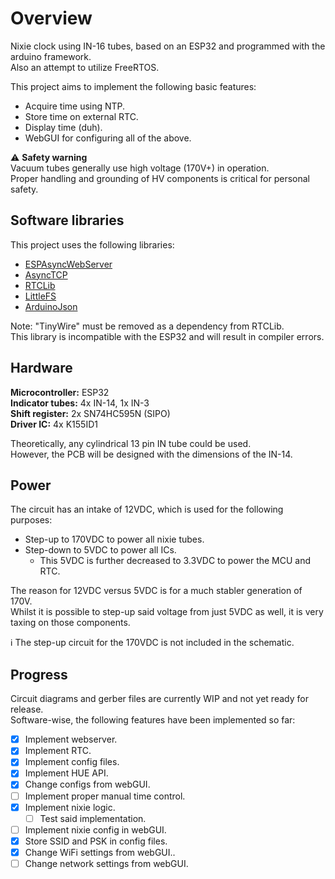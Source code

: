 # Overview
Nixie clock using IN-16 tubes, based on an ESP32 and programmed with the arduino framework.<br/>
Also an attempt to utilize FreeRTOS.

This project aims to implement the following basic features:
 - Acquire time using NTP.
 - Store time on external RTC.
 - Display time (duh).
 - WebGUI for configuring all of the above. 

:warning: **Safety warning**</br>
Vacuum tubes generally use high voltage (170V+) in operation.<br/>
Proper handling and grounding of HV components is critical for personal safety.

## Software libraries
This project uses the following libraries:<br/>
- [ESPAsyncWebServer](https://github.com/me-no-dev/ESPAsyncWebServer)<br/>
- [AsyncTCP](https://github.com/me-no-dev/AsyncTCP)<br/>
- [RTCLib](https://github.com/adafruit/RTClib)<br/>
- [LittleFS](https://github.com/lorol/LITTLEFS)<br/>
- [ArduinoJson](https://github.com/bblanchon/ArduinoJson)<br/>

Note: "TinyWire" must be removed as a dependency from RTCLib.<br/>
This library is incompatible with the ESP32 and will result in compiler errors.

## Hardware
**Microcontroller:** ESP32</br>
**Indicator tubes:** 4x IN-14, 1x IN-3</br>
**Shift register:** 2x SN74HC595N (SIPO)</br>
**Driver IC:** 4x K155ID1

Theoretically, any cylindrical 13 pin IN tube could be used.<br/>
However, the PCB will be designed with the dimensions of the IN-14.

## Power
The circuit has an intake of 12VDC, which is used for the following purposes:
 - Step-up to 170VDC to power all nixie tubes. 
 - Step-down to 5VDC to power all ICs.
   - This 5VDC is further decreased to 3.3VDC to power the MCU and RTC.

The reason for 12VDC versus 5VDC is for a much stabler generation of 170V.  
Whilst it is possible to step-up said voltage from just 5VDC as well, it is very taxing on those components.  

:information_source: The step-up circuit for the 170VDC is not included in the schematic.<br/>

## Progress
Circuit diagrams and gerber files are currently WIP and not yet ready for release.<br/>
Software-wise, the following features have been implemented so far:
 - [X] Implement webserver.
 - [X] Implement RTC.
 - [X] Implement config files.
 - [X] Implement HUE API.
 - [X] Change configs from webGUI.
 - [ ] Implement proper manual time control.
 - [x] Implement nixie logic.
   - [ ] Test said implementation.
 - [ ] Implement nixie config in webGUI.
 - [X] Store SSID and PSK in config files.
 - [X] Change WiFi settings from webGUI..
 - [ ] Change network settings from webGUI.
